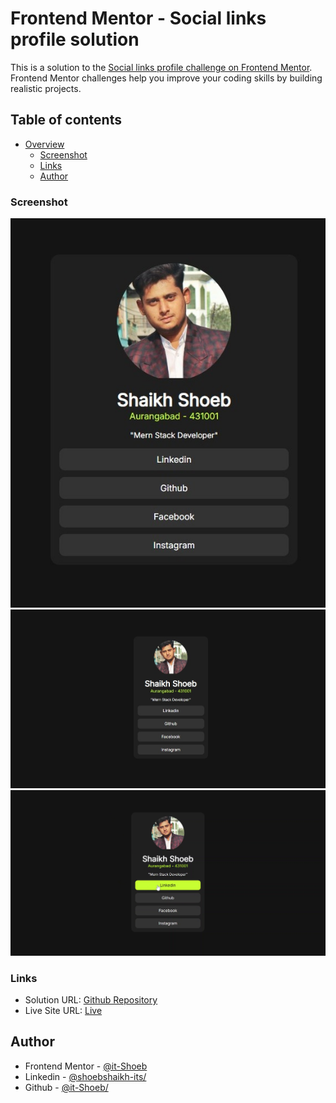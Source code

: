 # Frontend Mentor - Social links profile solution

This is a solution to the [Social links profile challenge on Frontend Mentor](https://www.frontendmentor.io/challenges/social-links-profile-UG32l9m6dQ). Frontend Mentor challenges help you improve your coding skills by building realistic projects. 

## Table of contents

- [Overview](#overview)
  - [Screenshot](#screenshot)
  - [Links](#links)
  - [Author](#author)

### Screenshot

![Mobile Screenshoot](./design//mobile.jpg)
![Desktop Screenshoot](./design/desktop01.jpg)
![Desktop Screenshoot](./design//desktop02.png)

### Links

- Solution URL: [Github Repository](https://your-solution-url.com)
- Live Site URL: [Live](https://your-live-site-url.com)

## Author

- Frontend Mentor - [@it-Shoeb](https://www.frontendmentor.io/profile/it-Shoeb)
- Linkedin - [@shoebshaikh-its/](https://www.linkedin.com/in/shoebshaikh-its/)
- Github - [@it-Shoeb/](https://github.com/it-Shoeb/)
